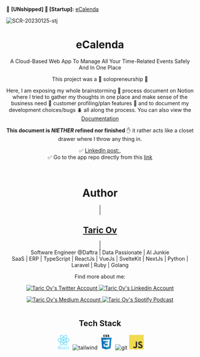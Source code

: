 🔴 **[UNshipped] 🔴 [Startup]:** [eCalenda](https://e-calenda-website.vercel.app/) 

![SCR-20230125-stj](https://user-images.githubusercontent.com/65824043/231025083-584d5600-448d-4f65-88d7-77eae3521f93.jpeg)


  


  <h1 align="center">eCalenda</h1>
<div align="center">
A Cloud-Based Web App To Manage All Your Time-Related Events Safely And In One Place
</p>


This project was a 🤦 solopreneurship 🤕

Here, I am exposing my whole brainstorming 🧠 process document on Notion where I tried to gather my thoughts in one place and make sense of the business need 📍 customer profiling/plan features 📂 and to document my development choices/bugs 🪲 all along the process. You can also view the [Documentation](https://splendid-glove-771.notion.site/eCalenda-6b935e025adb44c4a41cf04ec342c7e9)

**This document is *NIETHER* refined nor finished** ✋ it rather acts like a closet drawer where I throw any thing in.


✅ [LinkedIn post:](https://www.linkedin.com/posts/taricov_testing-experience-share-activity-7028380891672363008-Ec6K?utm_source=share&utm_medium=member_desktop), <br/>
✅ Go to the app repo directly from this [link](https://github.com/taricov/Reactjs_eCalenda_app)


<br/>




# Author

<a href="https://twitter.com/taricov" style="font-size:15px;padding: 4px 2px;background: gray">
  <h2 align="center" >Taric Ov</h2>
</a>

<div align="center">
Software Engineer @Daftra | Data Passionate | AI Junkie <br/>SaaS | ERP | TypeScript | ReactJs | VueJs | SvelteKit | NextJs | Python | Laravel | Ruby | Golang
</p>

Find more about me:

<div align="center">

  <a href="https://twitter.com/taricov">
    <img src="https://img.shields.io/twitter/follow/taric_ov?style=social" alt="Taric Ov's Twitter Account" />
  </a>

  <a href="https://linkedin.com/en/taricov">
    <img src="https://img.shields.io/badge/Taric%20Ov-0077B5?style=flat&logo=linkedin&logoColor=fff" alt="Taric Ov's Linkedin Account"/>
  </a>
  
  <a href="https://taric-ov.medium.com/">
    <img src="https://img.shields.io/badge/Taric%20Ov-fff?style=flat&logo=medium&logoColor=000" alt="Taric Ov's Medium Account" />
  </a>
  
  <p align="center" style="display:inline-block">
     <a href="https://podcasters.spotify.com/pod/show/taric-ov0">
    <img src="https://img.shields.io/badge/Taric%20Ov-1DB954?style=flat&logo=spotify&logoColor=white" alt="Taric Ov's Spotify Podcast" />
  </a>
  </p>
  
</div>






## Tech Stack
   
   
<img src="https://raw.githubusercontent.com/devicons/devicon/master/icons/react/react-original-wordmark.svg" alt="react" width="40" height="40"/> 
   
<img src="https://www.vectorlogo.zone/logos/tailwindcss/tailwindcss-icon.svg" alt="tailwind" width="40" height="40"/>

 <img src="https://raw.githubusercontent.com/devicons/devicon/master/icons/css3/css3-original-wordmark.svg" alt="css3" width="40" height="40"/>
   
<img src="https://www.vectorlogo.zone/logos/git-scm/git-scm-icon.svg" alt="git" width="40" height="40"/> 
   
<img src="https://raw.githubusercontent.com/devicons/devicon/master/icons/javascript/javascript-original.svg" alt="javascript" width="40" height="40"/>
   
   

</div>


